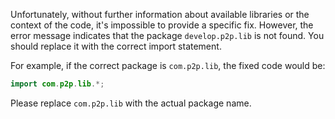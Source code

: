 Unfortunately, without further information about available libraries or the context of the code, it's impossible to provide a specific fix. However, the error message indicates that the package `develop.p2p.lib` is not found. You should replace it with the correct import statement. 

For example, if the correct package is `com.p2p.lib`, the fixed code would be:

```java
import com.p2p.lib.*;
```

Please replace `com.p2p.lib` with the actual package name.